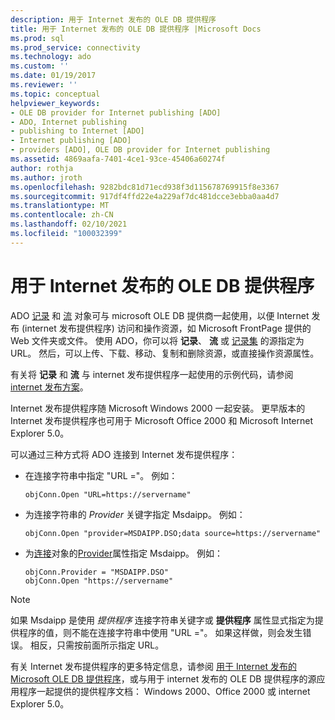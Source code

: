 ```yaml
---
description: 用于 Internet 发布的 OLE DB 提供程序
title: 用于 Internet 发布的 OLE DB 提供程序 |Microsoft Docs
ms.prod: sql
ms.prod_service: connectivity
ms.technology: ado
ms.custom: ''
ms.date: 01/19/2017
ms.reviewer: ''
ms.topic: conceptual
helpviewer_keywords:
- OLE DB provider for Internet publishing [ADO]
- ADO, Internet publishing
- publishing to Internet [ADO]
- Internet publishing [ADO]
- providers [ADO], OLE DB provider for Internet publishing
ms.assetid: 4869aafa-7401-4ce1-93ce-45406a60274f
author: rothja
ms.author: jroth
ms.openlocfilehash: 9282bdc81d71ecd938f3d115678769915f8e3367
ms.sourcegitcommit: 917df4ffd22e4a229af7dc481dcce3ebba0aa4d7
ms.translationtype: MT
ms.contentlocale: zh-CN
ms.lasthandoff: 02/10/2021
ms.locfileid: "100032399"
---
```

# <a name="the-ole-db-provider-for-internet-publishing"></a>用于 Internet 发布的 OLE DB 提供程序
ADO [记录](../../../ado/reference/ado-api/record-object-ado.md) 和 [流](../../../ado/reference/ado-api/stream-object-ado.md) 对象可与 microsoft OLE DB 提供商一起使用，以便 Internet 发布 (internet 发布提供程序) 访问和操作资源，如 Microsoft FrontPage 提供的 Web 文件夹或文件。 使用 ADO，你可以将 **记录**、 **流** 或 [记录集](../../../ado/reference/ado-api/recordset-object-ado.md) 的源指定为 URL。 然后，可以上传、下载、移动、复制和删除资源，或直接操作资源属性。  
  
 有关将 **记录** 和 **流** 与 internet 发布提供程序一起使用的示例代码，请参阅 [internet 发布方案](../../../ado/guide/data/internet-publishing-scenario.md)。  
  
 Internet 发布提供程序随 Microsoft Windows 2000 一起安装。 更早版本的 Internet 发布提供程序也可用于 Microsoft Office 2000 和 Microsoft Internet Explorer 5.0。  
  
 可以通过三种方式将 ADO 连接到 Internet 发布提供程序：  
  
-   在连接字符串中指定 "URL ="。 例如：  
  
    ```  
    objConn.Open "URL=https://servername"  
    ```  
  
-   为连接字符串的 *Provider* 关键字指定 Msdaipp。 例如：  
  
    ```  
    objConn.Open "provider=MSDAIPP.DSO;data source=https://servername"  
    ```  
  
-   为[连接](../../../ado/reference/ado-api/connection-object-ado.md)对象的[Provider](../../../ado/reference/ado-api/provider-property-ado.md)属性指定 Msdaipp。 例如：  
  
    ```  
    objConn.Provider = "MSDAIPP.DSO"  
    objConn.Open "https://servername"  
    ```  
  
> [!NOTE]
>  如果 Msdaipp 是使用 *提供程序* 连接字符串关键字或 **提供程序** 属性显式指定为提供程序的值，则不能在连接字符串中使用 "URL ="。 如果这样做，则会发生错误。 相反，只需按前面所示指定 URL。  
  
 有关 Internet 发布提供程序的更多特定信息，请参阅 [用于 Internet 发布的 Microsoft OLE DB 提供程序](../../../ado/guide/appendixes/microsoft-ole-db-provider-for-internet-publishing.md)，或与用于 internet 发布的 OLE DB 提供程序的源应用程序一起提供的提供程序文档： Windows 2000、Office 2000 或 internet Explorer 5.0。
